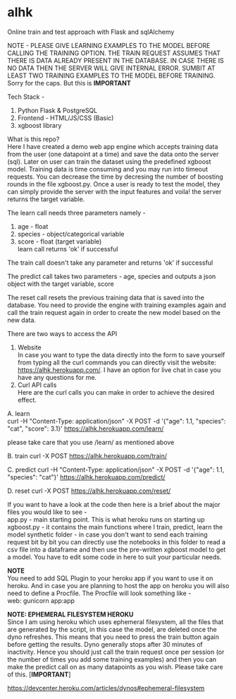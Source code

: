 # alhk
Online train and test approach with Flask and sqlAlchemy  

NOTE - PLEASE GIVE LEARNING EXAMPLES TO THE MODEL BEFORE CALLING THE TRAINING OPTION. THE TRAIN REQUEST ASSUMES THAT THERE IS DATA ALREADY PRESENT IN THE DATABASE. IN CASE THERE IS NO DATA THEN THE SERVER WILL GIVE INTERNAL ERROR. SUMBIT AT LEAST TWO TRAINING EXAMPLES TO THE MODEL BEFORE TRAINING. Sorry for the caps. But this is **IMPORTANT**  

Tech Stack -  
1. Python Flask & PostgreSQL  
2. Frontend - HTML/JS/CSS (Basic)  
3. xgboost library 

What is this repo?  
Here I have created a demo web app engine which accepts training data from the user (one datapoint at a time) and save the data onto the server (sql). Later on user can train the dataset using the predefined xgboost model. Training data is time consuming and you may run into timeout requests. You can decrease the time by decresing the number of boosting rounds in the file xgboost.py. Once a user is ready to test the model, they can simply provide the server with the input features and voila! the server returns the target variable.  

The learn call needs three parameters namely -  
1. age - float  
2. species - object/categorical variable  
3. score - float (target variable)  
learn call returns 'ok' if successful  

The train call doesn't take any parameter and returns 'ok' if successful  

The predict call takes two parameters - age, species and outputs a json object with the target variable, score  

The reset call resets the previous training data that is saved into the database. You need to provide the engine with training examples again and call the train request again in order to create the new model based on the new data.  


There are two ways to access the API  
1. Website  
In case you want to type the data directly into the form to save yourself from typing all the curl commands you can directly visit the website: https://alhk.herokuapp.com/. I have an option for live chat in case you have any questions for me.  
2. Curl API calls  
Here are the curl calls you can make in order to achieve the desired effect. 


A. learn  
curl -H "Content-Type: application/json" -X POST -d '{"age": 1.1, "species": "cat", "score": 3.1}' https://alhk.herokuapp.com/learn/

please take care that you use /learn/ as mentioned above

B. train
curl -X POST https://alhk.herokuapp.com/train/

C. predict
curl -H "Content-Type: application/json" -X POST -d '{"age": 1.1, "species": "cat"}' https://alhk.herokuapp.com/predict/

D. reset
curl -X POST https://alhk.herokuapp.com/reset/  

If you want to have a look at the code then here is a brief about the major files you would like to see -  
app.py - main starting point. This is what heroku runs on starting up
xgboost.py - it contains the main functions where I train, predict, learn the model
synthetic folder - in case you don't want to send each training request bit by bit you can directly use the notebooks in this folder to read a csv file into a dataframe and then use the pre-written xgboost model to get a model. You have to edit some code in here to suit your particular needs. 

**NOTE**  
You need to add SQL Plugin to your heroku app if you want to use it on heroku. And in case you are planning to host the app on heroku you will also need to define a Procfile. The Procfile will look something like -  
web: gunicorn app:app  

**NOTE: EPHEMERAL FILESYSTEM HEROKU**  
Since I am using heroku which uses ephemeral filesystem, all the files that are generated by the script, in this case the model, are deleted once the dyno refreshes. This means that you need to press the train button again before getting the results. Dyno generally stops after 30 minutes of inactivity. Hence you should just call the train request once per session (or the number of times you add some training examples) and then you can make the predict call on as many datapoints as you wish. Please take care of this. [**IMPORTANT**]  

https://devcenter.heroku.com/articles/dynos#ephemeral-filesystem




